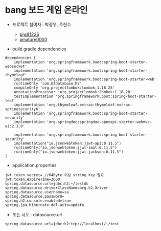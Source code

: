 # bang 보드 게임 온라인

- 프로젝트 참여자 : 박장우, 주현수
  - [pjw81226](https://github.com/pjw81226)
  - [amature0000](https://github.com/amature0000)

- build.gradle dependencies
```
dependencies {
	implementation 'org.springframework.boot:spring-boot-starter-websocket'
	implementation 'org.springframework.boot:spring-boot-starter-thymeleaf'
	implementation 'org.springframework.boot:spring-boot-starter-web'
	runtimeOnly 'com.h2database:h2'
	compileOnly 'org.projectlombok:lombok:1.18.28'
	annotationProcessor 'org.projectlombok:lombok:1.18.28'
	testImplementation 'org.springframework.boot:spring-boot-starter-test'
	implementation 'org.thymeleaf.extras:thymeleaf-extras-springsecurity6'
	implementation 'org.springframework.boot:spring-boot-starter-security'
	implementation 'org.springdoc:springdoc-openapi-starter-webmvc-ui:2.1.0'

	implementation 'org.springframework.boot:spring-boot-starter-security'
	implementation("io.jsonwebtoken:jjwt-api:0.11.5")
	runtimeOnly("io.jsonwebtoken:jjwt-impl:0.11.5")
	runtimeOnly("io.jsonwebtoken:jjwt-jackson:0.11.5")
}
```

- application.properties
```
jwt.token.secret= //64byte 이상 string Key 필요
jwt.token.expireTime=3600
spring.datasource.url=jdbc:h2:~/testdb
spring.datasource.driverClassName=org.h2.Driver
spring.datasource.username=sa
spring.datasource.password=
spring.h2.console.enabled=true
spring.jpa.hibernate.ddl-auto=update
```
- 또는 시도 : datasource.url
```
spring.datasource.url=jdbc:h2:tcp://localhost/~/test
```
